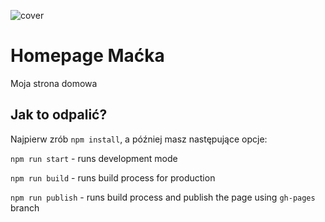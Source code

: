 ![cover](https://cotenfrontend.pl/img/cover.png)

# Homepage Maćka

Moja strona domowa

## Jak to odpalić?

Najpierw zrób `npm install`, a później masz następujące opcje:

`npm run start` - runs development mode

`npm run build` - runs build process for production

`npm run publish` - runs build process and publish the page using `gh-pages` branch

